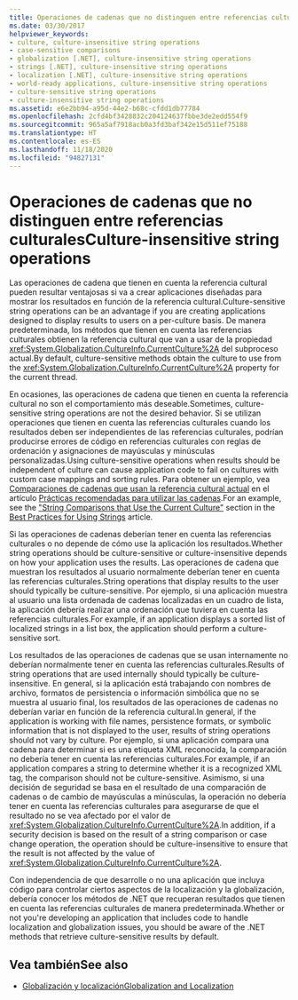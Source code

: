 ```yaml
---
title: Operaciones de cadenas que no distinguen entre referencias culturales
ms.date: 03/30/2017
helpviewer_keywords:
- culture, culture-insensitive string operations
- case-sensitive comparisons
- globalization [.NET], culture-insensitive string operations
- strings [.NET], culture-insensitive string operations
- localization [.NET], culture-insensitive string operations
- world-ready applications, culture-insensitive string operations
- culture-sensitive string operations
- culture-insensitive string operations
ms.assetid: e6e2bb94-a95d-44e2-b68c-cfdd1db77784
ms.openlocfilehash: 2cfd4bf3428832c204124637fbbe3de2edd554f9
ms.sourcegitcommit: 965a5af7918acb0a3fd3baf342e15d511ef75188
ms.translationtype: HT
ms.contentlocale: es-ES
ms.lasthandoff: 11/18/2020
ms.locfileid: "94827131"
---
```

# <a name="culture-insensitive-string-operations"></a><span data-ttu-id="df754-102">Operaciones de cadenas que no distinguen entre referencias culturales</span><span class="sxs-lookup"><span data-stu-id="df754-102">Culture-insensitive string operations</span></span>

<span data-ttu-id="df754-103">Las operaciones de cadena que tienen en cuenta la referencia cultural pueden resultar ventajosas si va a crear aplicaciones diseñadas para mostrar los resultados en función de la referencia cultural.</span><span class="sxs-lookup"><span data-stu-id="df754-103">Culture-sensitive string operations can be an advantage if you are creating applications designed to display results to users on a per-culture basis.</span></span> <span data-ttu-id="df754-104">De manera predeterminada, los métodos que tienen en cuenta las referencias culturales obtienen la referencia cultural que van a usar de la propiedad <xref:System.Globalization.CultureInfo.CurrentCulture%2A> del subproceso actual.</span><span class="sxs-lookup"><span data-stu-id="df754-104">By default, culture-sensitive methods obtain the culture to use from the <xref:System.Globalization.CultureInfo.CurrentCulture%2A> property for the current thread.</span></span>

<span data-ttu-id="df754-105">En ocasiones, las operaciones de cadena que tienen en cuenta la referencia cultural no son el comportamiento más deseable.</span><span class="sxs-lookup"><span data-stu-id="df754-105">Sometimes, culture-sensitive string operations are not the desired behavior.</span></span> <span data-ttu-id="df754-106">Si se utilizan operaciones que tienen en cuenta las referencias culturales cuando los resultados deben ser independientes de las referencias culturales, podrían producirse errores de código en referencias culturales con reglas de ordenación y asignaciones de mayúsculas y minúsculas personalizadas.</span><span class="sxs-lookup"><span data-stu-id="df754-106">Using culture-sensitive operations when results should be independent of culture can cause application code to fail on cultures with custom case mappings and sorting rules.</span></span> <span data-ttu-id="df754-107">Para obtener un ejemplo, vea [Comparaciones de cadenas que usan la referencia cultural actual](../base-types/best-practices-strings.md#string-comparisons-that-use-the-current-culture) en el artículo [Prácticas recomendadas para utilizar las cadenas](../base-types/best-practices-strings.md).</span><span class="sxs-lookup"><span data-stu-id="df754-107">For an example, see the ["String Comparisons that Use the Current Culture"](../base-types/best-practices-strings.md#string-comparisons-that-use-the-current-culture) section in the [Best Practices for Using Strings](../base-types/best-practices-strings.md) article.</span></span>

<span data-ttu-id="df754-108">Si las operaciones de cadenas deberían tener en cuenta las referencias culturales o no depende de cómo use la aplicación los resultados.</span><span class="sxs-lookup"><span data-stu-id="df754-108">Whether string operations should be culture-sensitive or culture-insensitive depends on how your application uses the results.</span></span> <span data-ttu-id="df754-109">Las operaciones de cadena que muestran los resultados al usuario normalmente deberían tener en cuenta las referencias culturales.</span><span class="sxs-lookup"><span data-stu-id="df754-109">String operations that display results to the user should typically be culture-sensitive.</span></span> <span data-ttu-id="df754-110">Por ejemplo, si una aplicación muestra al usuario una lista ordenada de cadenas localizadas en un cuadro de lista, la aplicación debería realizar una ordenación que tuviera en cuenta las referencias culturales.</span><span class="sxs-lookup"><span data-stu-id="df754-110">For example, if an application displays a sorted list of localized strings in a list box, the application should perform a culture-sensitive sort.</span></span>

<span data-ttu-id="df754-111">Los resultados de las operaciones de cadenas que se usan internamente no deberían normalmente tener en cuenta las referencias culturales.</span><span class="sxs-lookup"><span data-stu-id="df754-111">Results of string operations that are used internally should typically be culture-insensitive.</span></span> <span data-ttu-id="df754-112">En general, si la aplicación está trabajando con nombres de archivo, formatos de persistencia o información simbólica que no se muestra al usuario final, los resultados de las operaciones de cadenas no deberían variar en función de la referencia cultural.</span><span class="sxs-lookup"><span data-stu-id="df754-112">In general, if the application is working with file names, persistence formats, or symbolic information that is not displayed to the user, results of string operations should not vary by culture.</span></span> <span data-ttu-id="df754-113">Por ejemplo, si una aplicación compara una cadena para determinar si es una etiqueta XML reconocida, la comparación no debería tener en cuenta las referencias culturales.</span><span class="sxs-lookup"><span data-stu-id="df754-113">For example, if an application compares a string to determine whether it is a recognized XML tag, the comparison should not be culture-sensitive.</span></span> <span data-ttu-id="df754-114">Asimismo, si una decisión de seguridad se basa en el resultado de una comparación de cadenas o de cambio de mayúsculas a minúsculas, la operación no debería tener en cuenta las referencias culturales para asegurarse de que el resultado no se vea afectado por el valor de <xref:System.Globalization.CultureInfo.CurrentCulture%2A>.</span><span class="sxs-lookup"><span data-stu-id="df754-114">In addition, if a security decision is based on the result of a string comparison or case change operation, the operation should be culture-insensitive to ensure that the result is not affected by the value of <xref:System.Globalization.CultureInfo.CurrentCulture%2A>.</span></span>

<span data-ttu-id="df754-115">Con independencia de que desarrolle o no una aplicación que incluya código para controlar ciertos aspectos de la localización y la globalización, debería conocer los métodos de .NET que recuperan resultados que tienen en cuenta las referencias culturales de manera predeterminada.</span><span class="sxs-lookup"><span data-stu-id="df754-115">Whether or not you're developing an application that includes code to handle localization and globalization issues, you should be aware of the .NET methods that retrieve culture-sensitive results by default.</span></span>

## <a name="see-also"></a><span data-ttu-id="df754-116">Vea también</span><span class="sxs-lookup"><span data-stu-id="df754-116">See also</span></span>

- [<span data-ttu-id="df754-117">Globalización y localización</span><span class="sxs-lookup"><span data-stu-id="df754-117">Globalization and Localization</span></span>](index.md)
